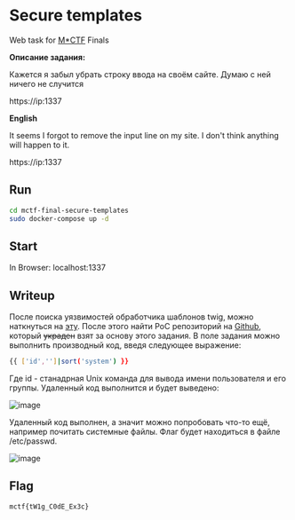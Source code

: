# Secure templates
 Web task for [M*CTF](https://mctf.mtuci.ru) Finals 

**Описание задания:**

Кажется я забыл убрать строку ввода на своём сайте. Думаю с ней ничего не случится 

https://ip:1337

**English**

It seems I forgot to remove the input line on my site. I don't think anything will happen to it.

https://ip:1337

## Run
```bash
cd mctf-final-secure-templates
sudo docker-compose up -d 
```
## Start
In Browser: localhost:1337

## Writeup 

После поиска уязвимостей обработчика шаблонов twig, можно наткнуться на [эту](https://cve.mitre.org/cgi-bin/cvename.cgi?name=CVE-2022-23614). После этого найти PoC репозиторий на [Github](https://github.com/davwwwx/CVE-2022-23614), который ~~украден~~ взят за основу этого задания. В поле задания можно выполнить производный код, введя следующее выражение:
```bash
{{ ['id','']|sort('system') }}
```
Где id - станадрная Unix команда для вывода имени пользователя и его группы. Удаленный код выполнится и будет выведено:

![image](https://user-images.githubusercontent.com/77790965/189837506-f1373715-5d34-4dec-b8fd-0efe6bc074fc.png)


Удаленный код выполнен, а значит можно попробовать что-то ещё, например почитать системные файлы. Флаг будет находиться в файле /etc/passwd.

![image](https://user-images.githubusercontent.com/77790965/189839569-d74df404-42ea-4877-9b15-3b99211151da.png)

## Flag
```
mctf{tW1g_C0dE_Ex3c}
```

